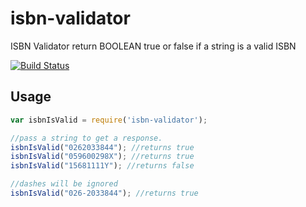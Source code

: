 # isbn-validator
ISBN Validator return BOOLEAN true or false if a string is a valid ISBN

[![Build Status][travis-image]][travis-url]

## Usage
``` js
var isbnIsValid = require('isbn-validator');

//pass a string to get a response.
isbnIsValid("0262033844"); //returns true
isbnIsValid("059600298X"); //returns true
isbnIsValid("15681111Y"); //returns false

//dashes will be ignored
isbnIsValid("026-2033844"); //returns true
```


<!-- vars -->

[travis-image]:https://img.shields.io/travis/thewazir/isbn-validator.svg?style=flat-square
[travis-url]:https://travis-ci.org/thewazir/isbn-validator
